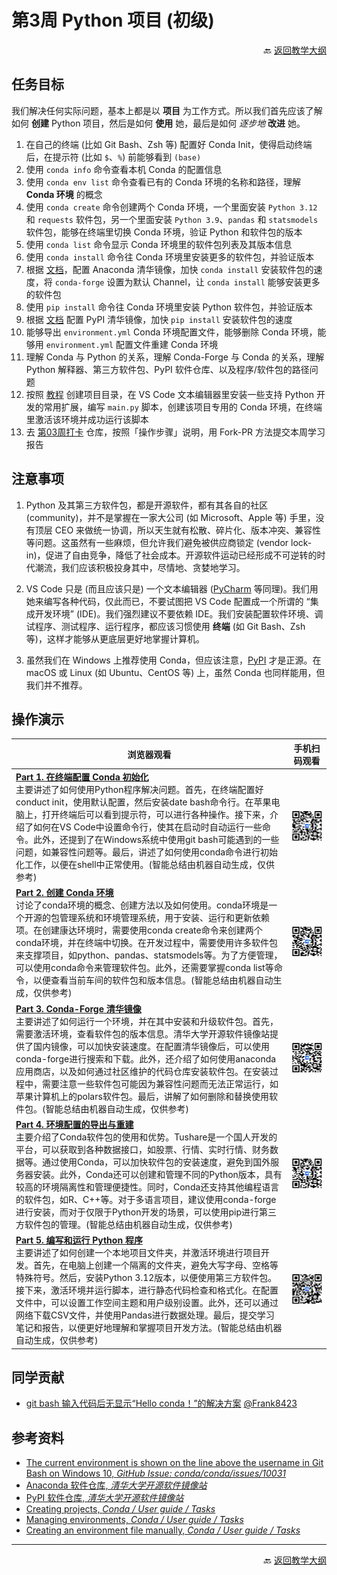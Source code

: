 # 第3周 Python 项目 (初级)

<p align="right">🔙 <a href="https://gitcode.com/cueb-fintech/courses#%E6%95%99%E5%AD%A6%E5%A4%A7%E7%BA%B2">返回教学大纲</a></p>

## 任务目标

我们解决任何实际问题，基本上都是以 **项目** 为工作方式。所以我们首先应该了解如何 **创建** Python 项目，然后是如何 **使用** 她，最后是如何 *逐步地* **改进** 她。

1. 在自己的终端 (比如 Git Bash、Zsh 等) 配置好 Conda Init，使得启动终端后，在提示符 (比如 `$`、`%`) 前能够看到 `(base)`
1. 使用 `conda info` 命令查看本机 Conda 的配置信息
1. 使用 `conda env list` 命令查看已有的 Conda 环境的名称和路径，理解 **Conda 环境** 的概念
1. 使用 `conda create` 命令创建两个 Conda 环境，一个里面安装 `Python 3.12` 和 `requests` 软件包，另一个里面安装 `Python 3.9`、`pandas` 和 `statsmodels` 软件包，能够在终端里切换 Conda 环境，验证 Python 和软件包的版本
1. 使用 `conda list` 命令显示 Conda 环境里的软件包列表及其版本信息
1. 使用 `conda install` 命令往 Conda 环境里安装更多的软件包，并验证版本
1. 根据 [文档](https://mirrors.tuna.tsinghua.edu.cn/help/anaconda/)，配置 Anaconda 清华镜像，加快 `conda install` 安装软件包的速度，将 `conda-forge` 设置为默认 Channel，让 `conda install` 能够安装更多的软件包
1. 使用 `pip install` 命令往 Conda 环境里安装 Python 软件包，并验证版本
1. 根据 [文档](https://mirrors.tuna.tsinghua.edu.cn/help/pypi/) 配置 PyPI 清华镜像，加快 `pip install` 安装软件包的速度
1. 能够导出 `environment.yml` Conda 环境配置文件，能够删除 Conda 环境，能够用 `environment.yml` 配置文件重建 Conda 环境
1. 理解 Conda 与 Python 的关系，理解 Conda-Forge 与 Conda 的关系，理解 Python 解释器、第三方软件包、PyPI 软件仓库、以及程序/软件包的路径问题
1. 按照 [教程](https://docs.conda.io/projects/conda/en/stable/user-guide/tasks/creating-projects.html) 创建项目目录，在 VS Code 文本编辑器里安装一些支持 Python 开发的常用扩展，编写 `main.py` 脚本，创建该项目专用的 Conda 环境，在终端里激活该环境并成功运行该脚本
1. 去 [第03周打卡](https://gitcode.com/cueb-fintech/week03) 仓库，按照「操作步骤」说明，用 Fork-PR 方法提交本周学习报告

## 注意事项

1. Python 及其第三方软件包，都是开源软件，都有其各自的社区 (community)，并不是掌握在一家大公司 (如 Microsoft、Apple 等) 手里，没有顶层 CEO 来做统一协调，所以天生就有松散、碎片化、版本冲突、兼容性等问题。这虽然有一些麻烦，但允许我们避免被供应商锁定 (vendor lock-in)，促进了自由竞争，降低了社会成本。开源软件运动已经形成不可逆转的时代潮流，我们应该积极投身其中，尽情地、贪婪地学习。

1. VS Code 只是 (而且应该只是) 一个文本编辑器 ([PyCharm](https://www.jetbrains.com/pycharm/) 等同理)。我们用她来编写各种代码，仅此而已，不要试图把 VS Code 配置成一个所谓的 “集成开发环境” (IDE)。我们强烈建议不要依赖 IDE。我们安装配置软件环境、调试程序、测试程序、运行程序，都应该习惯使用 **终端** (如 Git Bash、Zsh 等)，这样才能够从更底层更好地掌握计算机。

1. 虽然我们在 Windows 上推荐使用 Conda，但应该注意，[PyPI](https://pypi.org/) 才是正源。在 macOS 或 Linux (如 Ubuntu、CentOS 等) 上，虽然 Conda 也同样能用，但我们并不推荐。

## 操作演示

|浏览器观看|手机扫码观看|
|----------------|----------|
|[**Part 1. 在终端配置 Conda 初始化**](https://meeting.tencent.com/crm/2YX8GzPRe6)</br>主要讲述了如何使用Python程序解决问题。首先，在终端配置好conduct init，使用默认配置，然后安装date bash命令行。在苹果电脑上，打开终端后可以看到提示符，可以进行各种操作。接下来，介绍了如何在VS Code中设置命令行，使其在启动时自动运行一些命令。此外，还提到了在Windows系统中使用git bash可能遇到的一些问题，如兼容性问题等。最后，讲述了如何使用conda命令进行初始化工作，以便在shell中正常使用。(智能总结由机器自动生成，仅供参考)|![二维码](images/qr-week03-part1.png)|
|[**Part 2. 创建 Conda 环境**](https://meeting.tencent.com/crm/2pdxWzVB7a)</br>讨论了conda环境的概念、创建方法以及如何使用。conda环境是一个开源的包管理系统和环境管理系统，用于安装、运行和更新依赖项。在创建康达环境时，需要使用conda create命令来创建两个conda环境，并在终端中切换。在开发过程中，需要使用许多软件包来支撑项目，如python、pandas、statsmodels等。为了方便管理，可以使用conda命令来管理软件包。此外，还需要掌握conda list等命令，以便查看当前车间的软件包和版本信息。(智能总结由机器自动生成，仅供参考)|![二维码](images/qr-week03-part2.png)|
|[**Part 3. Conda-Forge 清华镜像**](https://meeting.tencent.com/crm/2OmDw8zac2)</br>主要讲述了如何运行一个环境，并在其中安装和升级软件包。首先，需要激活环境，查看软件包的版本信息。清华大学开源软件镜像站提供了国内镜像，可以加快安装速度。在配置清华镜像后，可以使用conda-forge进行搜索和下载。此外，还介绍了如何使用anaconda应用商店，以及如何通过社区维护的代码仓库安装软件包。在安装过程中，需要注意一些软件包可能因为兼容性问题而无法正常运行，如苹果计算机上的polars软件包。最后，讲解了如何删除和替换使用软件包。(智能总结由机器自动生成，仅供参考)|![二维码](images/qr-week03-part3.png)|
|[**Part 4. 环境配置的导出与重建**](https://meeting.tencent.com/crm/2yj5G9zdfe)</br>主要介绍了Conda软件包的使用和优势。Tushare是一个国人开发的平台，可以获取到各种数据接口，如股票、行情、实时行情、财务数据等。通过使用Conda，可以加快软件包的安装速度，避免到国外服务器安装。此外，Conda还可以创建和管理不同的Python版本，具有较高的环境隔离性和管理便捷性。同时，Conda还支持其他编程语言的软件包，如R、C++等。对于多语言项目，建议使用conda-forge进行安装，而对于仅限于Python开发的场景，可以使用pip进行第三方软件包的管理。(智能总结由机器自动生成，仅供参考)|![二维码](images/qr-week03-part4.png)|
|[**Part 5. 编写和运行 Python 程序**](https://meeting.tencent.com/crm/2qPWqM9j2a)</br>主要讲述了如何创建一个本地项目文件夹，并激活环境进行项目开发。首先，在电脑上创建一个隔离的文件夹，避免大写字母、空格等特殊符号。然后，安装Python 3.12版本，以便使用第三方软件包。接下来，激活环境并运行脚本，进行静态代码检查和格式化。在配置文件中，可以设置工作空间主题和用户级别设置。此外，还可以通过网络下载CSV文件，并使用Pandas进行数据处理。最后，提交学习笔记和报告，以便更好地理解和掌握项目开发方法。(智能总结由机器自动生成，仅供参考)|![二维码](images/qr-week03-part5.png)|

## 同学贡献

- [git bash 输入代码后无显示“Hello conda！”的解决方案](../contrib/关于无显示“hello%20conda！”的解决方案.pdf) [@Frank8423](https://gitcode.com/lyj2952707398)

## 参考资料

- [The current environment is shown on the line above the username in Git Bash on Windows 10, *GitHub Issue: conda/conda/issues/10031*](https://github.com/conda/conda/issues/10031)
- [Anaconda 软件仓库, *清华大学开源软件镜像站*](https://mirrors.tuna.tsinghua.edu.cn/help/anaconda/)
- [PyPI 软件仓库, *清华大学开源软件镜像站*](https://mirrors.tuna.tsinghua.edu.cn/help/pypi/)
- [Creating projects, *Conda / User guide / Tasks*](https://docs.conda.io/projects/conda/en/stable/user-guide/tasks/creating-projects.html)
- [Managing environments, *Conda / User guide / Tasks*](https://docs.conda.io/projects/conda/en/latest/user-guide/tasks/manage-environments.html)
- [Creating an environment file manually, *Conda / User guide / Tasks*](https://docs.conda.io/projects/conda/en/latest/user-guide/tasks/manage-environments.html#creating-an-environment-file-manually)

---

<p align="right">🔙 <a href="https://gitcode.com/cueb-fintech/courses#%E6%95%99%E5%AD%A6%E5%A4%A7%E7%BA%B2">返回教学大纲</a></p>